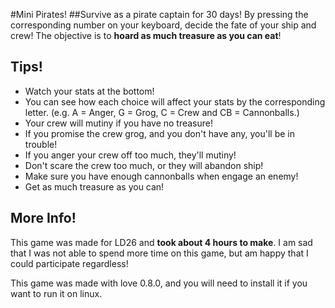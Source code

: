 #Mini Pirates!
##Survive as a pirate captain for 30 days!
By pressing the corresponding number on your keyboard, decide the fate of your ship and crew! The objective is to **hoard as much treasure as you can eat**!

## Tips!

* Watch your stats at the bottom!
* You can see how each choice will affect your stats by the corresponding letter. (e.g. A = Anger, G = Grog, C = Crew and CB = Cannonballs.)
* Your crew will mutiny if you have no treasure!
* If you promise the crew grog, and you don't have any, you'll be in trouble!
* If you anger your crew off too much, they'll mutiny!
* Don't scare the crew too much, or they will abandon ship!
* Make sure you have enough cannonballs when engage an enemy!
* Get as much treasure as you can!

## More Info!

This game was made for LD26 and **took about 4 hours to make**. I am sad that I was not able to spend more time on this game, but am happy that I could participate regardless!

This game was made with love 0.8.0, and you will need to install it if you want to run it on linux.

